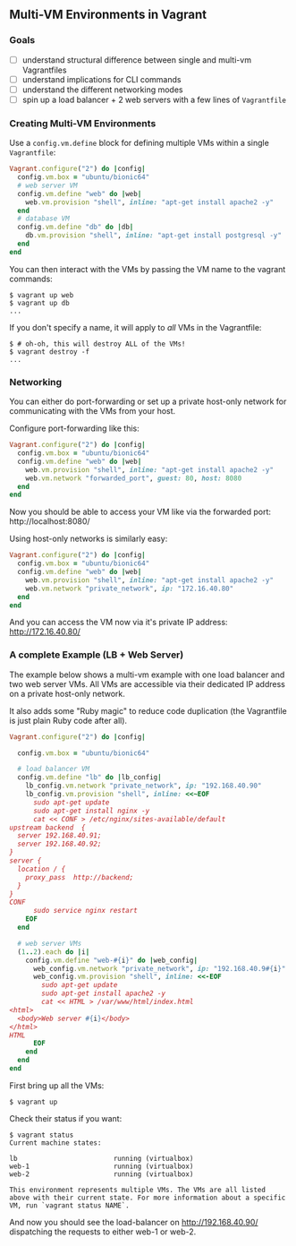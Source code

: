 
## Multi-VM Environments in Vagrant

### Goals

* [ ] understand structural difference between single and multi-vm Vagrantfiles
* [ ] understand implications for CLI commands
* [ ] understand the different networking modes
* [ ] spin up a load balancer + 2 web servers with a few lines of `Vagrantfile`

### Creating Multi-VM Environments

Use a `config.vm.define` block for defining multiple VMs within a single `Vagrantfile`:
```ruby
Vagrant.configure("2") do |config|
  config.vm.box = "ubuntu/bionic64"
  # web server VM
  config.vm.define "web" do |web|
    web.vm.provision "shell", inline: "apt-get install apache2 -y"
  end
  # database VM
  config.vm.define "db" do |db|
    db.vm.provision "shell", inline: "apt-get install postgresql -y"
  end
end
```

You can then interact with the VMs by passing the VM name to the vagrant commands:
```
$ vagrant up web
$ vagrant up db
...
```

If you don't specify a name, it will apply to *all* VMs in the Vagrantfile:
```
$ # oh-oh, this will destroy ALL of the VMs!
$ vagrant destroy -f
...
```

### Networking

You can either do port-forwarding or set up a private host-only network for communicating with the VMs from your host.

Configure port-forwarding like this:
```ruby
Vagrant.configure("2") do |config|
  config.vm.box = "ubuntu/bionic64"
  config.vm.define "web" do |web|
    web.vm.provision "shell", inline: "apt-get install apache2 -y"
    web.vm.network "forwarded_port", guest: 80, host: 8080
  end
end
```

Now you should be able to access your VM like via the forwarded port: http://localhost:8080/

Using host-only networks is similarly easy:
```ruby
Vagrant.configure("2") do |config|
  config.vm.box = "ubuntu/bionic64"
  config.vm.define "web" do |web|
    web.vm.provision "shell", inline: "apt-get install apache2 -y"
    web.vm.network "private_network", ip: "172.16.40.80"
  end
end
```
And you can access the VM now via it's private IP address: http://172.16.40.80/


### A complete Example (LB + Web Server)

The example below shows a multi-vm example with one load balancer and two web server VMs. All VMs are accessible via their dedicated IP address on a private host-only network.

It also adds some "Ruby magic" to reduce code duplication (the Vagrantfile is just plain Ruby code after all).

```ruby
Vagrant.configure("2") do |config|

  config.vm.box = "ubuntu/bionic64"

  # load balancer VM
  config.vm.define "lb" do |lb_config|
    lb_config.vm.network "private_network", ip: "192.168.40.90"
    lb_config.vm.provision "shell", inline: <<~EOF
      sudo apt-get update
      sudo apt-get install nginx -y
      cat << CONF > /etc/nginx/sites-available/default
upstream backend  {
  server 192.168.40.91;
  server 192.168.40.92;
}
server {
  location / {
    proxy_pass  http://backend;
  }
}
CONF
      sudo service nginx restart
    EOF
  end

  # web server VMs
  (1..2).each do |i|
    config.vm.define "web-#{i}" do |web_config|
      web_config.vm.network "private_network", ip: "192.168.40.9#{i}"
      web_config.vm.provision "shell", inline: <<-EOF
        sudo apt-get update
        sudo apt-get install apache2 -y
        cat << HTML > /var/www/html/index.html
<html>
  <body>Web server #{i}</body>
</html>
HTML
      EOF
    end
  end
end
```

First bring up all the VMs:
```
$ vagrant up
```

Check their status if you want:
```
$ vagrant status
Current machine states:

lb                        running (virtualbox)
web-1                     running (virtualbox)
web-2                     running (virtualbox)

This environment represents multiple VMs. The VMs are all listed
above with their current state. For more information about a specific
VM, run `vagrant status NAME`.
```

And now you should see the load-balancer on http://192.168.40.90/ dispatching the requests to either web-1 or web-2.
